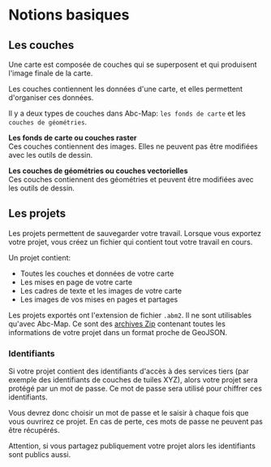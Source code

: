 <a name="basics"></a>

# Notions basiques

## Les couches

Une carte est composée de couches qui se superposent et qui produisent l'image finale de la carte.

Les couches contiennent les données d'une carte, et elles permettent d'organiser ces données.

Il y a deux types de couches dans Abc-Map: `les fonds de carte` et les `couches de géométries`.

**Les fonds de carte ou couches raster**  
Ces couches contiennent des images. Elles ne peuvent pas être modifiées avec les outils de dessin.

**Les couches de géométries ou couches vectorielles**  
Ces couches contiennent des géométries et peuvent être modifiées avec les outils de dessin.

## Les projets

Les projets permettent de sauvegarder votre travail. Lorsque vous exportez votre projet, vous créez un fichier qui
contient tout votre travail en cours.

Un projet contient:

- Toutes les couches et données de votre carte
- Les mises en page de votre carte
- Les cadres de texte et les images de votre carte
- Les images de vos mises en pages et partages

Les projets exportés ont l'extension de fichier `.abm2`. Il ne sont utilisables qu'avec Abc-Map. Ce sont des
<a href="https://fr.wikipedia.org/wiki/ZIP_(format_de_fichier)" target="_blank">archives Zip</a> contenant
toutes les informations de votre projet dans un format proche de GeoJSON.

### Identifiants

Si votre projet contient des identifiants d'accès à des services tiers (par exemple des identifiants de couches de tuiles XYZ), alors votre projet sera protégé par un mot de passe. Ce mot de passe sera utilisé pour chiffrer ces identifiants.

Vous devrez donc choisir un mot de passe et le saisir à chaque fois que vous ouvrirez ce projet. En cas de perte, ces mots de passe ne peuvent pas être récupérés.

Attention, si vous partagez publiquement votre projet alors les identifiants sont publics aussi.
